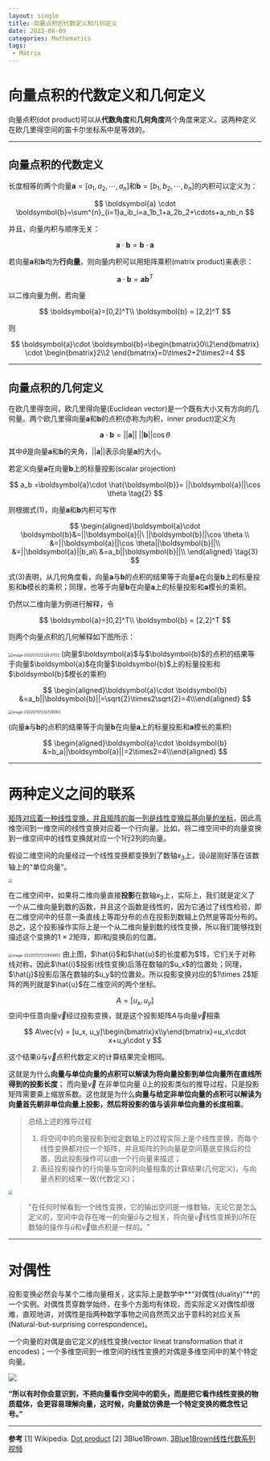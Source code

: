 ```yaml
---
layout: single
title: 向量点积的代数定义和几何定义
date: 2022-06-09
categories: Mathematics
tags: 
 - Matrix
---
```





# 向量点积的代数定义和几何定义

向量点积(dot product)可以从**代数角度**和**几何角度**两个角度来定义。这两种定义在欧几里得空间的笛卡尔坐标系中是等效的。

---

## 向量点积的代数定义
长度相等的两个向量$\boldsymbol{a}=[a_1,a_2,\cdots, a_n]$和$\boldsymbol{b}=[b_1,b_2,\cdots, b_n]$的内积可以定义为：

$$
\boldsymbol{a} \cdot \boldsymbol{b}=\sum^{n}_{i=1}a_ib_i=a_1b_1+a_2b_2+\cdots+a_nb_n
$$


并且，向量内积与顺序无关：

$$
\boldsymbol{a}\cdot \boldsymbol{b}=\boldsymbol{b}\cdot \boldsymbol{a}
$$

若向量$\boldsymbol{a}$和$\boldsymbol{b}$均为**行向量**，则向量内积可以用矩阵乘积(matrix product)来表示：

$$
\boldsymbol{a}\cdot \boldsymbol{b}=\boldsymbol{a}\boldsymbol{b}^T
$$

以二维向量为例，若向量

$$
\boldsymbol{a}=[0,2]^T\\
\boldsymbol{b} = [2,2]^T
$$

则

$$
\boldsymbol{a}\cdot \boldsymbol{b}=\begin{bmatrix}0\\2\end{bmatrix} \cdot \begin{bmatrix}2\\2 \end{bmatrix}=0\times2+2\times2=4
$$

---
## 向量点积的几何定义
在欧几里得空间，欧几里得向量(Euclidean vector)是一个既有大小又有方向的几何量。两个欧几里得向量$\boldsymbol{a}$和$\boldsymbol{b}$的点积(亦称为内积，inner product)定义为

$$
\boldsymbol{a}\cdot \boldsymbol{b}=||\boldsymbol{a}||\ ||\boldsymbol{b}||\cos \theta\tag{1}
$$

其中$\theta$是向量$\boldsymbol{a}$和$\boldsymbol{b}$的夹角，$\vert\vert\boldsymbol{a}\vert\vert$表示向量$\boldsymbol{a}$的大小。

若定义向量$\boldsymbol{a}$在向量$\boldsymbol{b}$上的标量投影(scalar projection)

$$
a_b =\boldsymbol{a}\cdot \hat{\boldsymbol{b}}= ||\boldsymbol{a}||\cos \theta \tag{2}
$$

则根据式(1)，向量$\boldsymbol{a}$和$\boldsymbol{b}$内积可写作

$$
\begin{aligned}\boldsymbol{a}\cdot \boldsymbol{b}&=||\boldsymbol{a}||\ ||\boldsymbol{b}||\cos \theta \\
&=||\boldsymbol{a}||\cos \theta||\boldsymbol{b}||\\
&=||\boldsymbol{a}||b_a\\
&=a_b||\boldsymbol{b}||\\
\end{aligned} \tag{3}
$$

式(3)表明，从几何角度看，向量$\boldsymbol{a}$与$\boldsymbol{b}$的点积的结果等于向量$\boldsymbol{a}$在向量$\boldsymbol{b}$上的标量投影和$\boldsymbol{b}$模长的乘积；同理，也等于向量$\boldsymbol{b}$在向量$\boldsymbol{a}$上的标量投影和$\boldsymbol{a}$模长的乘积。

仍然以二维向量为例进行解释，令

$$
\boldsymbol{a}=[0,2]^T\\
\boldsymbol{b} = [2,2]^T
$$

则两个向量点积的几何解释如下图所示：

<img src="https://blogimages-1309804558.cos.ap-nanjing.myqcloud.com/imgpersonal/image-20220707232637512.png" alt="image-20220707232637512" style="zoom: 50%;" />
(向量$\boldsymbol{a}$与$\boldsymbol{b}$的点积的结果等于向量$\boldsymbol{a}$在向量$\boldsymbol{b}$上的标量投影和$\boldsymbol{b}$模长的乘积)

$$
\begin{aligned}\boldsymbol{a}\cdot \boldsymbol{b}
&=a_b||\boldsymbol{b}||=\sqrt{2}\times2\sqrt{2}=4\\\end{aligned}
$$

<img src="https://blogimages-1309804558.cos.ap-nanjing.myqcloud.com/imgpersonal/image-20220707232720063.png" alt="image-20220707232720063" style="zoom: 50%;" />

(向量$\boldsymbol{a}$与$\boldsymbol{b}$的点积的结果等于向量$\boldsymbol{b}$在向量$\boldsymbol{a}$上的标量投影和$\boldsymbol{a}$模长的乘积)

$$
\begin{aligned}\boldsymbol{a}\cdot \boldsymbol{b}
&=b_a||\boldsymbol{a}||=2\times2=4\\\end{aligned}
$$

---


# 两种定义之间的联系

[矩阵对应着一种线性变换，并且矩阵的每一列是线性变换后基向量的坐标](https://blog.csdn.net/weixin_44983951/article/details/125231310)，因此高维空间到一维空间的线性变换对应着一个行向量。比如，将二维空间中的向量变换到一维空间中的线性变换就对应一个1行2列的向量。

假设二维空间的向量经过一个线性变换都变换到了数轴$x_3$上，设$\hat{u}$是刚好落在该数轴上的“单位向量”。

<img src="https://blogimages-1309804558.cos.ap-nanjing.myqcloud.com/imgpersonal/image-20220707232759737.png" style="zoom: 50%;" />

在二维空间中，如果将二维向量直接**投影**在数轴$x_3$上，实际上，我们就是定义了一个从二维向量到数的函数，并且这个函数是线性的，因为它通过了线性检验，即在二维空间中的任意一条直线上等距分布的点在投影到数轴上仍然是等距分布的。总之，这个投影操作实际上是一个从二维向量到数的线性变换，所以我们能够找到描述这个变换的$1\times2$矩阵，即$\hat{i}$和$\hat{j}$变换后的位置。

<img src="https://blogimages-1309804558.cos.ap-nanjing.myqcloud.com/imgpersonal/image-20220707232844852.png" alt="image-20220707232844852" style="zoom:50%;" />
由上图，$\hat{i}$和$\hat{u}$的长度都为$1$，它们关于对称线对称，因此$\hat{i}$投影(线性变换)后落在数轴的$u_x$的位置处；同理，$\hat{j}$投影后落在数轴的$u_y$的位置处。所以投影变换对应的$1\times 2$矩阵的两列就是$\hat{u}$在二维空间的两个坐标。

$$
A=[u_x,u_y]
$$
空间中任意向量$\vec{v}$经过投影变换，就是这个投影矩阵$A$与向量$\vec{v}$相乘

$$
A\vec{v} = [u_x, u_y]\begin{bmatrix}x\\y\end{bmatrix}=u_x\cdot x+u_y\cdot y
$$

这个结果$\hat{u}$与$\vec{v}$点积代数定义的计算结果完全相同。

这就是为什么**向量与单位向量的点积可以解读为将向量投影到单位向量所在直线所得到的投影长度**；
而向量$\vec{v}$ 在非单位向量 $\hat{u}$上的投影类似的推导过程，只是投影矩阵需要乘上缩放系数。这也就是为什么**向量与给定非单位向量的点积可以解读为向量首先朝非单位向量上投影，然后将投影的值与该非单位向量的长度相乘**。

> 总结上述的推导过程
> 1. 将空间中的向量投影到给定数轴上的过程实际上是个线性变换，而每个线性变换都对应一个矩阵，并且矩阵的列向量是空间基底变换后的位置，因此投影操作可以由一个行向量来描述；
> 2. 表征投影操作的行向量与空间列向量相乘的计算结果(几何定义)，与向量点积的结果一致(代数定义)；

<img src="https://blogimages-1309804558.cos.ap-nanjing.myqcloud.com/imgpersonal/image-20220707232940777.png" style="zoom:50%;" />



> "在任何时候看到一个线性变换，它的输出空间是一维数轴，无论它是怎么定义的，空间中会存在唯一的向量$\hat{u}$与之相关，将向量$\vec{v}$线性变换到$\hat{u}$所在数轴的操作与$\hat{u}$和$\vec{v}$做点积是一样的。"



---
# 对偶性
投影变换必然会与某个二维向量相关，这实际上是数学中**“对偶性(duality)”**的一个实例。对偶性贯穿数学始终，在多个方面均有体现，而实际定义对偶性却很难，直观地讲，对偶性是指两种数学事物之间自然而又出乎意料的对应关系(Natural-but-surprising correspondence)。

一个向量的对偶是由它定义的线性变换(vector lineat transformation that it encodes)；一个多维空间到一维空间的线性变换的对偶是多维空间中的某个特定向量。

<img src="https://blogimages-1309804558.cos.ap-nanjing.myqcloud.com/imgpersonal/image-20220707233025264.png"/>

**“所以有时你会意识到，不把向量看作空间中的箭头，而是把它看作线性变换的物质载体，会更容易理解向量，这时候，向量就仿佛是一个特定变换的概念性记号。”**



---

**参考**
[1] Wikipedia. [Dot product](https://en.wikipedia.org/wiki/Dot_product)
[2] 3Blue1Brown. [3Blue1Brown线性代数系列视频](https://www.bilibili.com/video/BV1ys411472E?p=1&vd_source=f209f402a13cd84c99ed077bf0b9afb9)